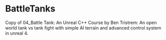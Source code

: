 # BattleTanks
Copy of 04_Battle Tank: An Unreal C++ Course by Ben Tristrem: An open world tank vs tank fight with simple AI terrain and advanced control system in unreal 4. 

